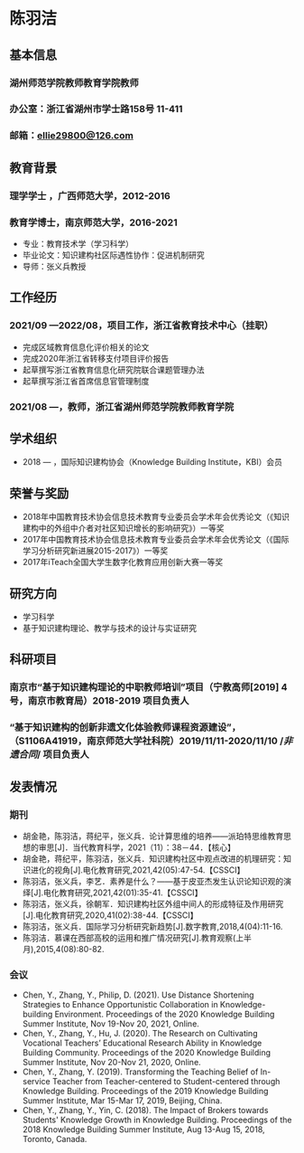 # 陈羽洁

## 基本信息
### 湖州师范学院教师教育学院教师
### 办公室：浙江省湖州市学士路158号 11-411
### 邮箱：ellie29800@126.com

## 教育背景
### 理学学士 ，广西师范大学，2012-2016
### 教育学博士，南京师范大学，2016-2021
- 专业：教育技术学（学习科学）
- 毕业论文：知识建构社区际遇性协作：促进机制研究
- 导师：张义兵教授

## 工作经历
### 2021/09 —2022/08，项目工作，浙江省教育技术中心（挂职）
- 完成区域教育信息化评价相关的论文
- 完成2020年浙江省转移支付项目评价报告
- 起草撰写浙江省教育信息化研究院联合课题管理办法
- 起草撰写浙江省首席信息官管理制度

### 2021/08 —，教师，浙江省湖州师范学院教师教育学院

## 学术组织
- 2018 — ，国际知识建构协会（Knowledge Building Institute，KBI）会员

## 荣誉与奖励
- 2018年中国教育技术协会信息技术教育专业委员会学术年会优秀论文（《知识建构中的外组中介者对社区知识增长的影响研究》）一等奖
- 2017年中国教育技术协会信息技术教育专业委员会学术年会优秀论文（《国际学习分析研究新进展2015-2017》）一等奖
- 2017年iTeach全国大学生数字化教育应用创新大赛一等奖

## 研究方向
- 学习科学
- 基于知识建构理论、教学与技术的设计与实证研究

## 科研项目
### 南京市“基于知识建构理论的中职教师培训”项目（宁教高师[2019] 4号，南京市教育局）2018-2019 项目负责人
### “基于知识建构的创新非遗文化体验教师课程资源建设”，（S1106A41919，南京师范大学社科院）2019/11/11-2020/11/10  /*非遗合同*/ 项目负责人

## 发表情况

### 期刊
- 胡金艳，陈羽洁，蒋纪平，张义兵．论计算思维的培养——派珀特思维教育思想的审思[J]．当代教育科学，2021（11）：38－44．【核心】
- 胡金艳，蒋纪平，陈羽洁，张义兵．知识建构社区中观点改进的机理研究：知识进化的视角[J].电化教育研究,2021,42(05):47-54.【CSSCI】
- 陈羽洁，张义兵，李艺．素养是什么？——基于皮亚杰发生认识论知识观的演绎[J].电化教育研究,2021,42(01):35-41.【CSSCI】
- 陈羽洁，张义兵，徐朝军．知识建构社区外组中间人的形成特征及作用研究[J].电化教育研究,2020,41(02):38-44.【CSSCI】
- 陈羽洁，张义兵．国际学习分析研究新趋势[J].数字教育,2018,4(04):11-16.
- 陈羽洁．慕课在西部高校的运用和推广情况研究[J].教育观察(上半月),2015,4(08):80-82.

### 会议
- Chen, Y., Zhang, Y., Philip, D. (2021). Use Distance Shortening Strategies to Enhance Opportunistic Collaboration in Knowledge-building Environment. Proceedings of the 2020 Knowledge Building Summer Institute, Nov 19-Nov 20, 2021, Online. 
- Chen, Y., Zhang, Y., Hu, J. (2020). The Research on Cultivating Vocational Teachers’ Educational Research Ability in Knowledge Building Community. Proceedings of the 2020 Knowledge Building Summer Institute, Nov 20-Nov 21, 2020, Online.
- Chen, Y., Zhang, Y. (2019). Transforming the Teaching Belief of In-service Teacher from Teacher-centered to Student-centered through Knowledge Building. Proceedings of the 2019 Knowledge Building Summer Institute, Mar 15-Mar 17, 2019, Beijing, China.
- Chen, Y., Zhang, Y., Yin, C. (2018). The Impact of Brokers towards Students' Knowledge Growth in Knowledge Building. Proceedings of the 2018 Knowledge Building Summer Institute, Aug 13-Aug 15, 2018, Toronto, Canada.



